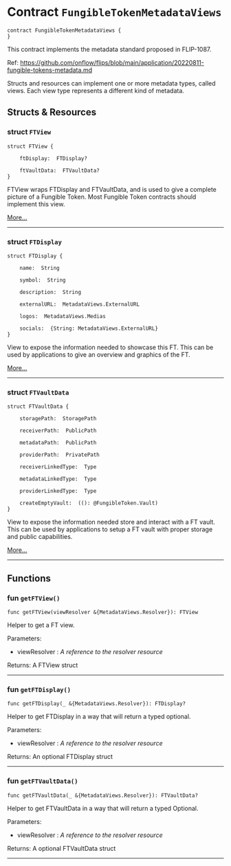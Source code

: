 # Contract `FungibleTokenMetadataViews`

```cadence
contract FungibleTokenMetadataViews {
}
```

This contract implements the metadata standard proposed
in FLIP-1087.

Ref: https://github.com/onflow/flips/blob/main/application/20220811-fungible-tokens-metadata.md

Structs and resources can implement one or more
metadata types, called views. Each view type represents
a different kind of metadata.
## Structs & Resources

### struct `FTView`

```cadence
struct FTView {

    ftDisplay:  FTDisplay?

    ftVaultData:  FTVaultData?
}
```
FTView wraps FTDisplay and FTVaultData, and is used to give a complete
picture of a Fungible Token. Most Fungible Token contracts should
implement this view.

[More...](FungibleTokenMetadataViews_FTView.md)

---

### struct `FTDisplay`

```cadence
struct FTDisplay {

    name:  String

    symbol:  String

    description:  String

    externalURL:  MetadataViews.ExternalURL

    logos:  MetadataViews.Medias

    socials:  {String: MetadataViews.ExternalURL}
}
```
View to expose the information needed to showcase this FT.
This can be used by applications to give an overview and
graphics of the FT.

[More...](FungibleTokenMetadataViews_FTDisplay.md)

---

### struct `FTVaultData`

```cadence
struct FTVaultData {

    storagePath:  StoragePath

    receiverPath:  PublicPath

    metadataPath:  PublicPath

    providerPath:  PrivatePath

    receiverLinkedType:  Type

    metadataLinkedType:  Type

    providerLinkedType:  Type

    createEmptyVault:  ((): @FungibleToken.Vault)
}
```
View to expose the information needed store and interact with a FT vault.
This can be used by applications to setup a FT vault with proper
storage and public capabilities.

[More...](FungibleTokenMetadataViews_FTVaultData.md)

---
## Functions

### fun `getFTView()`

```cadence
func getFTView(viewResolver &{MetadataViews.Resolver}): FTView
```
Helper to get a FT view.

Parameters:
  - viewResolver : _A reference to the resolver resource_

Returns: A FTView struct

---

### fun `getFTDisplay()`

```cadence
func getFTDisplay(_ &{MetadataViews.Resolver}): FTDisplay?
```
Helper to get FTDisplay in a way that will return a typed optional.

Parameters:
  - viewResolver : _A reference to the resolver resource_

Returns: An optional FTDisplay struct

---

### fun `getFTVaultData()`

```cadence
func getFTVaultData(_ &{MetadataViews.Resolver}): FTVaultData?
```
Helper to get FTVaultData in a way that will return a typed Optional.

Parameters:
  - viewResolver : _A reference to the resolver resource_

Returns: A optional FTVaultData struct

---
